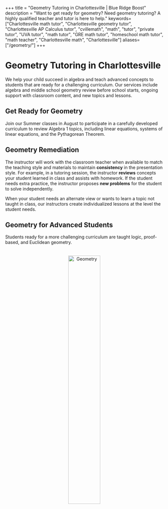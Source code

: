 +++
title = "Geometry Tutoring in Charlottesville | Blue Ridge Boost"
description = "Want to get ready for geometry? Need geometry tutoring? A highly qualified teacher and tutor is here to help."
keywords=["Charlottesville math tutor", "Charlottesville geometry tutor", "Charlottesville AP Calculus tutor", "cvillemath", "math", "tutor", "private tutor", "UVA tutor", "math tutor", "GRE math tutor", "homeschool math tutor", "math teacher", "Charlottesville math", "Charlottesville"]
aliases=["/geometry/"]
+++
<div class="container">

<div class="row">

<div class="col-sm-8 left">

# Geometry Tutoring in Charlottesville

We help your child succeed in algebra and teach advanced concepts to students that are ready for a challenging curriculum. Our services include algebra and middle school geometry review before school starts, ongoing support with classroom content, and new topics and lessons.

## Get Ready for Geometry

Join our Summer classes in August to participate in a carefully developed curriculum to review Algebra 1 topics, including linear equations, systems of linear equations, and the Pythagorean Theorem.

## Geometry Remediation
The instructor will work with the classroom teacher when available to match the teaching style and materials to maintain **consistency** in the presentation style. For example, in a tutoring session, the instructor **reviews** concepts your student learned in class and assists with homework. If the student needs extra practice, the instructor proposes **new problems** for the student to solve independently.

When your student needs an alternate view or wants to learn a topic not taught in class, our instructors create individualized lessons at the level the student needs.

## Geometry for Advanced Students
Students ready for a more challenging curriculum are taught logic, proof-based, and Euclidean geometry. 

</div>

<div class="col-sm-4">

<center>
<a href="https://artofproblemsolving.com/store/book/intro-geometry"><img alt="Geometry" src="/images/intro-geometry.gif" width="45%" style="padding:20px;"></a>
</center>
</div>

</div></div>

